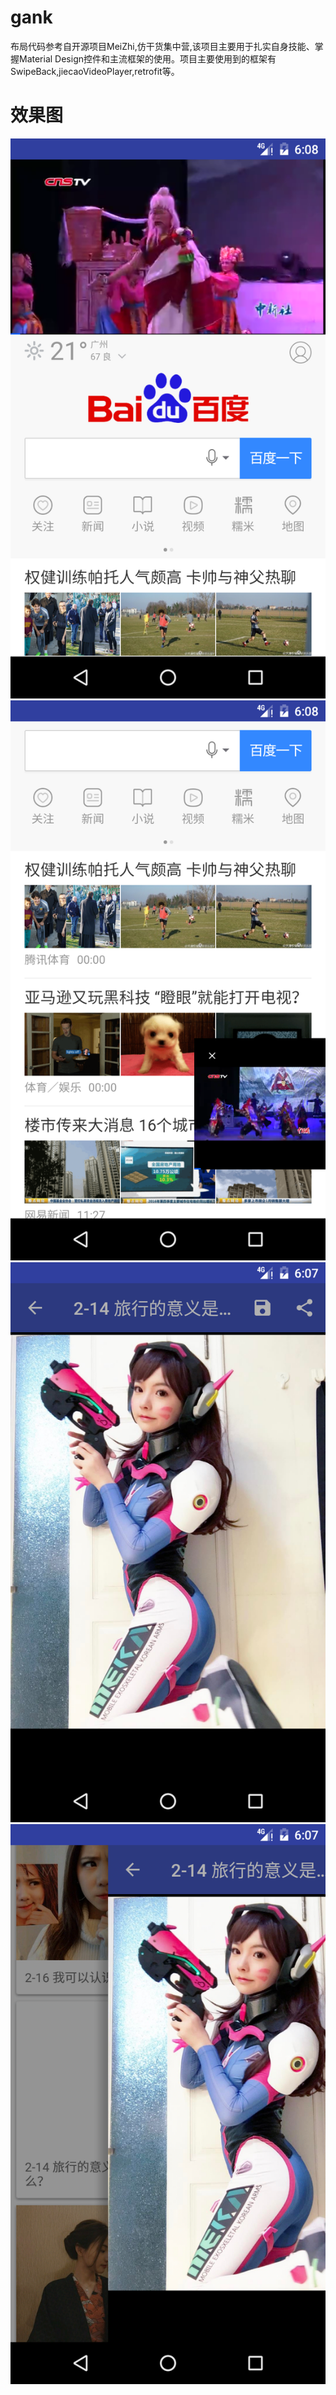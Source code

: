 # gank
布局代码参考自开源项目MeiZhi,仿干货集中营,该项目主要用于扎实自身技能、掌握Material Design控件和主流框架的使用。项目主要使用到的框架有SwipeBack,jiecaoVideoPlayer,retrofit等。
# 效果图
![GSVplayer](https://github.com/LoveqLRC/gank/blob/master/screenshot/Screenshot_1487225326.png)
![小窗口播放](https://github.com/LoveqLRC/gank/blob/master/screenshot/Screenshot_1487225331.png)
![使用photoView实现图片的缩放和触控](https://github.com/LoveqLRC/gank/blob/master/screenshot/Screenshot_1487225249.png)
![SwipBack侧滑返回](https://github.com/LoveqLRC/gank/blob/master/screenshot/Screenshot_1487225259.png)

